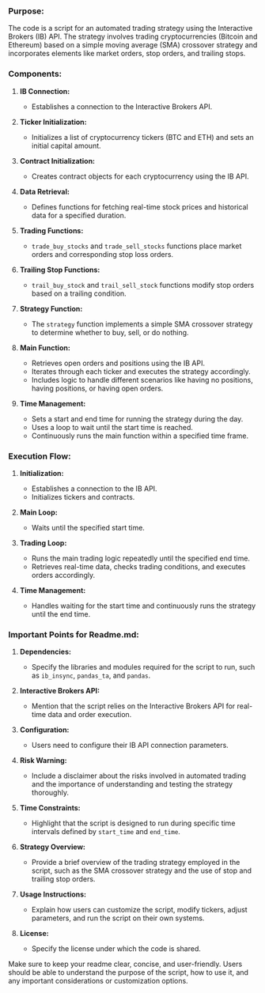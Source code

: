 ### Purpose:
The code is a script for an automated trading strategy using the Interactive Brokers (IB) API. The strategy involves trading cryptocurrencies (Bitcoin and Ethereum) based on a simple moving average (SMA) crossover strategy and incorporates elements like market orders, stop orders, and trailing stops.

### Components:

1. **IB Connection:**
   - Establishes a connection to the Interactive Brokers API.

2. **Ticker Initialization:**
   - Initializes a list of cryptocurrency tickers (BTC and ETH) and sets an initial capital amount.

3. **Contract Initialization:**
   - Creates contract objects for each cryptocurrency using the IB API.

4. **Data Retrieval:**
   - Defines functions for fetching real-time stock prices and historical data for a specified duration.

5. **Trading Functions:**
   - `trade_buy_stocks` and `trade_sell_stocks` functions place market orders and corresponding stop loss orders.

6. **Trailing Stop Functions:**
   - `trail_buy_stock` and `trail_sell_stock` functions modify stop orders based on a trailing condition.

7. **Strategy Function:**
   - The `strategy` function implements a simple SMA crossover strategy to determine whether to buy, sell, or do nothing.

8. **Main Function:**
   - Retrieves open orders and positions using the IB API.
   - Iterates through each ticker and executes the strategy accordingly.
   - Includes logic to handle different scenarios like having no positions, having positions, or having open orders.

9. **Time Management:**
   - Sets a start and end time for running the strategy during the day.
   - Uses a loop to wait until the start time is reached.
   - Continuously runs the main function within a specified time frame.

### Execution Flow:

1. **Initialization:**
   - Establishes a connection to the IB API.
   - Initializes tickers and contracts.

2. **Main Loop:**
   - Waits until the specified start time.

3. **Trading Loop:**
   - Runs the main trading logic repeatedly until the specified end time.
   - Retrieves real-time data, checks trading conditions, and executes orders accordingly.

4. **Time Management:**
   - Handles waiting for the start time and continuously runs the strategy until the end time.

### Important Points for Readme.md:

1. **Dependencies:**
   - Specify the libraries and modules required for the script to run, such as `ib_insync`, `pandas_ta`, and `pandas`.

2. **Interactive Brokers API:**
   - Mention that the script relies on the Interactive Brokers API for real-time data and order execution.

3. **Configuration:**
   - Users need to configure their IB API connection parameters.

4. **Risk Warning:**
   - Include a disclaimer about the risks involved in automated trading and the importance of understanding and testing the strategy thoroughly.

5. **Time Constraints:**
   - Highlight that the script is designed to run during specific time intervals defined by `start_time` and `end_time`.

6. **Strategy Overview:**
   - Provide a brief overview of the trading strategy employed in the script, such as the SMA crossover strategy and the use of stop and trailing stop orders.

7. **Usage Instructions:**
   - Explain how users can customize the script, modify tickers, adjust parameters, and run the script on their own systems.

8. **License:**
   - Specify the license under which the code is shared.

Make sure to keep your readme clear, concise, and user-friendly. Users should be able to understand the purpose of the script, how to use it, and any important considerations or customization options.
